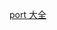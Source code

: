 [port 大全](https://support.microsoft.com/en-us/help/832017/service-overview-and-network-port-requirements-for-windows#mainContent)

